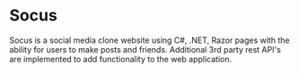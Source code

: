 # Socus

Socus is a social media clone website using C#, .NET, Razor pages
with the ability for users to make posts and friends. Additional
3rd party rest API's are implemented to add functionality to the web 
application.
